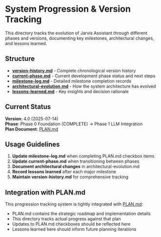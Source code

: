 # System Progression & Version Tracking

This directory tracks the evolution of Jarvis Assistant through different phases and versions, documenting key milestones, architectural changes, and lessons learned.

## Structure

- **[version-history.md](version-history.md)** - Complete chronological version history
- **[current-phase.md](current-phase.md)** - Current development phase status and next steps
- **[milestone-log.md](milestone-log.md)** - Detailed milestone completion records
- **[architectural-evolution.md](architectural-evolution.md)** - How the system architecture has evolved
- **[lessons-learned.md](lessons-learned.md)** - Key insights and decision rationale

## Current Status

**Version**: 4.0 (2025-07-14)  
**Phase**: Phase 0 Foundation (COMPLETE) → Phase 1 LLM Integration  
**Plan Document**: [PLAN.md](../../PLAN.md)

## Usage Guidelines

1. **Update milestone-log.md** when completing PLAN.md checkbox items
2. **Update current-phase.md** when transitioning between phases
3. **Document architectural changes** in architectural-evolution.md
4. **Record lessons learned** after each major milestone
5. **Maintain version-history.md** for comprehensive tracking

## Integration with PLAN.md

This progression tracking system is tightly integrated with [PLAN.md](../../PLAN.md):

- PLAN.md contains the strategic roadmap and implementation details
- This directory tracks actual progress against that plan
- Updates to PLAN.md checkboxes should be reflected here
- Lessons learned here should inform future planning iterations